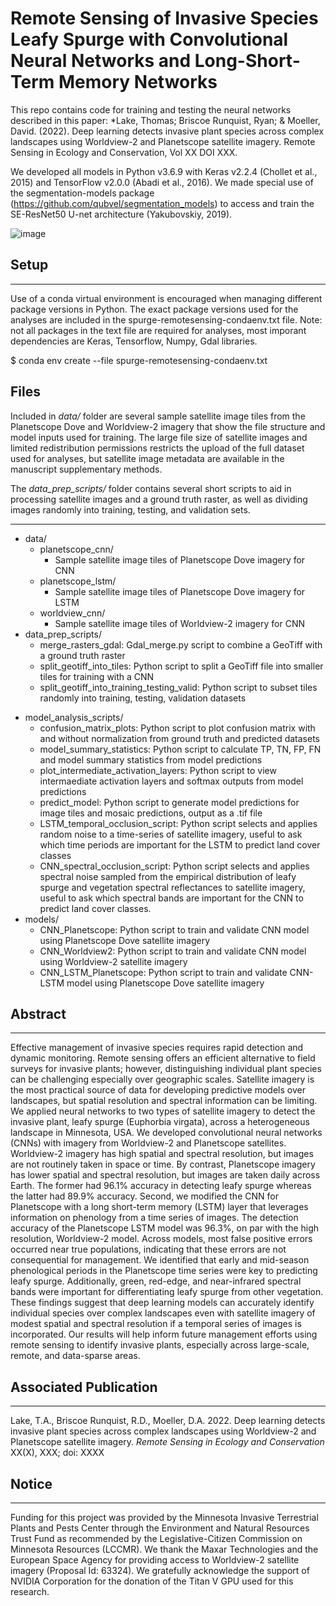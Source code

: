 # Remote Sensing of Invasive Species Leafy Spurge with Convolutional Neural Networks and Long-Short-Term Memory Networks

This repo contains code for training and testing the neural networks described in this paper: *Lake, Thomas; Briscoe Runquist, Ryan; & Moeller, David. (2022). Deep learning detects invasive plant species across complex landscapes using Worldview-2 and Planetscope satellite imagery. Remote Sensing in Ecology and Conservation, Vol XX DOI XXX.

We developed all models in Python v3.6.9 with Keras v2.2.4 (Chollet et al., 2015) and TensorFlow v2.0.0 (Abadi et al., 2016). We made special use of the segmentation-models package (https://github.com/qubvel/segmentation_models) to access and train the SE-ResNet50 U-net architecture (Yakubovskiy, 2019).


![image](https://media.github.umn.edu/user/12668/files/8e4aa68a-76d3-4e82-acce-32af97bf0142)


## Setup
----------------------
Use of a conda virtual environment is encouraged when managing different package versions in Python. The exact package versions used for the analyses are included in the spurge-remotesensing-condaenv.txt file. Note: not all packages in the text file are required for analyses, most imporant dependencies are Keras, Tensorflow, Numpy, Gdal libraries.

$ conda env create --file spurge-remotesensing-condaenv.txt

## Files

Included in *data/* folder are several sample satellite image tiles from the Planetscope Dove and Worldview-2 imagery that show the file structure and model inputs used for training. The large file size of satellite images and limited redistribution permissions restricts the upload of the full dataset used for analyses, but satellite image metadata are available in the manuscript supplementary methods. 

The *data_prep_scripts/* folder contains several short scripts to aid in processing satellite images and a ground truth raster, as well as dividing images randomly into training, testing, and validation sets. 

----------------------
- data/
  - planetscope_cnn/
    - Sample satellite image tiles of Planetscope Dove imagery for CNN
  - planetscope_lstm/
    - Sample satellite image tiles of Planetscope Dove imagery for LSTM 
  - worldview_cnn/
    - Sample satellite image tiles of Worldview-2 imagery for CNN
- data_prep_scripts/
  * merge_rasters_gdal: Gdal_merge.py script to combine a GeoTiff with a ground truth raster
  * split_geotiff_into_tiles: Python script to split a GeoTiff file into smaller tiles for training with a CNN
  * split_geotiff_into_training_testing_valid: Python script to subset tiles randomly into training, testing, validation datasets
* model_analysis_scripts/
  * confusion_matrix_plots: Python script to plot confusion matrix with and without normalization from ground truth and predicted datasets
  * model_summary_statistics: Python script to calculate TP, TN, FP, FN and model summary statistics from model predictions
  * plot_intermediate_activation_layers: Python script to view intermaediate activation layers and softmax outputs from model predictions
  * predict_model: Python script to generate model predictions for image tiles and mosaic predictions, output as a .tif file
  * LSTM_temporal_occlusion_script: Python script selects and applies random noise to a time-series of satellite imagery, useful to ask which time periods are important for the LSTM to predict land cover classes
  * CNN_spectral_occlusion_script: Python script selects and applies spectral noise sampled from the empirical distribution of leafy spurge and vegetation spectral reflectances to satellite imagery, useful to ask which spectral bands are important for the CNN to predict land cover classes.
* models/
  * CNN_Planetscope: Python script to train and validate CNN model using Planetscope Dove satellite imagery
  * CNN_Worldview2: Python script to train and validate CNN model using Worldview-2 satellite imagery
  * CNN_LSTM_Planetscope: Python script to train and validate CNN-LSTM model using Planetscope Dove satellite imagery

## Abstract
----------------------
Effective management of invasive species requires rapid detection and dynamic monitoring. Remote sensing offers an efficient alternative to field surveys for invasive plants; however, distinguishing individual plant species can be challenging especially over geographic scales. Satellite imagery is the most practical source of data for developing predictive models over landscapes, but spatial resolution and spectral information can be limiting. We applied neural networks to two types of satellite imagery to detect the invasive plant, leafy spurge (Euphorbia virgata), across a heterogeneous landscape in Minnesota, USA. We developed convolutional neural networks (CNNs) with imagery from Worldview-2 and Planetscope satellites. Worldview-2 imagery has high spatial and spectral resolution, but images are not routinely taken in space or time. By contrast, Planetscope imagery has lower spatial and spectral resolution, but images are taken daily across Earth. The former had 96.1% accuracy in detecting leafy spurge whereas the latter had 89.9% accuracy. Second, we modified the CNN for Planetscope with a long short-term memory (LSTM) layer that leverages information on phenology from a time series of images. The detection accuracy of the Planetscope LSTM model was 96.3%, on par with the high resolution, Worldview-2 model. Across models, most false positive errors occurred near true populations, indicating that these errors are not consequential for management. We identified that early and mid-season phenological periods in the Planetscope time series were key to predicting leafy spurge. Additionally, green, red-edge, and near-infrared spectral bands were important for differentiating leafy spurge from other vegetation. These findings suggest that deep learning models can accurately identify individual species over complex landscapes even with satellite imagery of modest spatial and spectral resolution if a temporal series of images is incorporated. Our results will help inform future management efforts using remote sensing to identify invasive plants, especially across large-scale, remote, and data-sparse areas.

## Associated Publication
----------------------
Lake, T.A., Briscoe Runquist, R.D., Moeller, D.A. 2022. Deep learning detects invasive plant species across complex landscapes using Worldview-2 and Planetscope satellite imagery. _Remote Sensing in Ecology and Conservation_ XX(X), XXX; doi: XXXX

## Notice
----------------------
Funding for this project was provided by the Minnesota Invasive Terrestrial Plants and Pests Center through the Environment and Natural Resources Trust Fund as recommended by the Legislative-Citizen Commission on Minnesota Resources (LCCMR). We thank the Maxar Technologies and the European Space Agency for providing access to Worldview-2 satellite imagery (Proposal Id: 63324). We gratefully acknowledge the support of NVIDIA Corporation for the donation of the Titan V GPU used for this research. 
